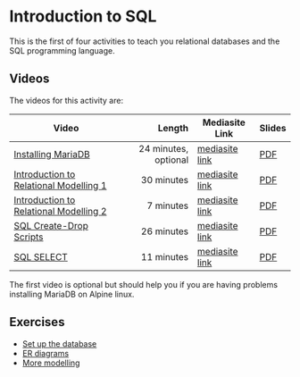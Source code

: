 # Introduction to SQL

This is the first of four activities to teach you relational databases and the SQL programming language.

## Videos

The videos for this activity are:

| Video | Length | Mediasite Link | Slides |
|-------|-------:|----------------|--------| 
| [Installing MariaDB](https://ams-hsta-ims-ond.mediasite.com/MediasiteDeliver/vol01/bristoluniversity/MP4Video/429083c5-b684-4d31-9b8b-44a8cd235423.mp4/QualityLevels(699000)) | 24 minutes, optional | [mediasite link](https://mediasite.bris.ac.uk/Mediasite/Play/2a24bf2b1190463391295aeb8adc392b1d) | [PDF](https://cs-uob.github.io/COMS10012/slides/MariaDB%20installation.pdf) |
| [Introduction to Relational Modelling 1](https://ams-hsta-ims-ond.mediasite.com/MediasiteDeliver/vol01/bristoluniversity/MP4Video/ad6c51a3-c7ee-4143-875c-7b400815c61d.mp4/QualityLevels(699000)) | 30 minutes | [mediasite link](https://mediasite.bris.ac.uk/Mediasite/Play/43f44fe7c4c3422cbf7faddfa68cebd11d) | [PDF](https://cs-uob.github.io/COMS10012/slides/Relational%20modelling%201.pdf) |
| [Introduction to Relational Modelling 2](https://ams-hsta-ims-ond.mediasite.com/MediasiteDeliver/vol01/bristoluniversity/MP4Video/aaaf526a-eb05-44d8-b25f-55fa121ef494.mp4/QualityLevels(699000)) | 7 minutes | [mediasite link](https://mediasite.bris.ac.uk/Mediasite/Play/dd89be0cabbe409ebda7755f8a8ec8cf1d) | [PDF](https://cs-uob.github.io/COMS10012/slides/Relational%20modelling%202.pdf) |
| [SQL Create-Drop Scripts](https://ams-hsta-ims-ond.mediasite.com/MediasiteDeliver/vol01/bristoluniversity/MP4Video/54d63f28-708e-406d-a774-45570ca38e88.mp4/QualityLevels(699000)) | 26 minutes | [mediasite link](https://mediasite.bris.ac.uk/Mediasite/Play/11542b725bf64dbca856056c705a22261d) | [PDF](https://cs-uob.github.io/COMS10012/slides/CREATE-DROP%20scripts.pdf) |
| [SQL SELECT](https://ams-hsta-ims-ond.mediasite.com/MediasiteDeliver/vol01/bristoluniversity/MP4Video/b71c5518-25fb-4b94-920d-293bef725846.mp4/QualityLevels(699000)) | 11 minutes | [mediasite link](https://mediasite.bris.ac.uk/Mediasite/Play/bdbc27f3871e4555b324b8766d3426711d) | [PDF](https://cs-uob.github.io/COMS10012/slides/SQL%20SELECT.pdf) |

The first video is optional but should help you if you are having problems installing MariaDB on Alpine linux.

## Exercises

  - [Set up the database](./setup.md)
  - [ER diagrams](./er-diagram.md)
  - [More modelling](./er2.md)